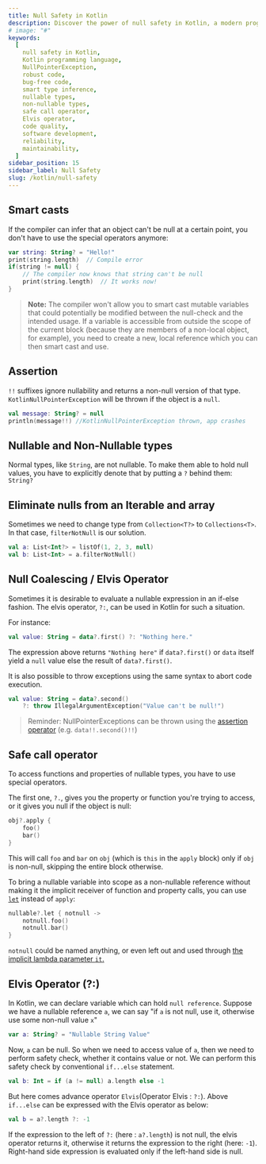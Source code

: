 ```yaml
---
title: Null Safety in Kotlin
description: Discover the power of null safety in Kotlin, a modern programming language, and learn how it revolutionizes software development by providing built-in safeguards against NullPointerExceptions. This comprehensive guide explores Kotlin's powerful null safety features, including smart type inference, nullable and non-nullable types, safe call operator, and the Elvis operator. Gain insights into best practices for leveraging null safety to write robust, bug-free code, improve code quality, and enhance the overall reliability and maintainability of your Kotlin applications.
# image: "#"
keywords:
  [
    null safety in Kotlin,
    Kotlin programming language,
    NullPointerException,
    robust code,
    bug-free code,
    smart type inference,
    nullable types,
    non-nullable types,
    safe call operator,
    Elvis operator,
    code quality,
    software development,
    reliability,
    maintainability,
  ]
sidebar_position: 15
sidebar_label: Null Safety
slug: /kotlin/null-safety
---
```


## Smart casts

If the compiler can infer that an object can't be null at a certain point, you don't have to use the special operators anymore:

```kotlin
var string: String? = "Hello!"
print(string.length)  // Compile error
if(string != null) {
    // The compiler now knows that string can't be null
    print(string.length)  // It works now!
}
```

> **Note:** The compiler won't allow you to smart cast mutable variables that could potentially be modified between the null-check and the intended usage.
> If a variable is accessible from outside the scope of the current block (because they are members of a non-local object, for example), you need to create a new, local reference which you can then smart cast and use.

## Assertion

`!!` suffixes ignore nullability and returns a non-null version of that type. `KotlinNullPointerException` will be thrown if the object is a `null`.

```kotlin
val message: String? = null
println(message!!) //KotlinNullPointerException thrown, app crashes
```

## Nullable and Non-Nullable types

Normal types, like `String`, are not nullable. To make them able to hold null values, you have to explicitly denote that by putting a `?` behind them: `String?`

## Eliminate nulls from an Iterable and array

Sometimes we need to change type from `Collection<T?>` to `Collections<T>`. In that case, `filterNotNull` is our solution.

```kotlin
val a: List<Int?> = listOf(1, 2, 3, null)
val b: List<Int> = a.filterNotNull()
```

## Null Coalescing / Elvis Operator

Sometimes it is desirable to evaluate a nullable expression in an if-else fashion. The elvis operator, `?:`, can be used in Kotlin for such a situation.

For instance:

```kotlin
val value: String = data?.first() ?: "Nothing here."
```

The expression above returns `"Nothing here"` if `data?.first()` or `data` itself yield a `null` value else the result of `data?.first()`.

It is also possible to throw exceptions using the same syntax to abort code execution.

```kotlin
val value: String = data?.second()
    ?: throw IllegalArgumentException("Value can't be null!")
```

> Reminder: NullPointerExceptions can be thrown using the [assertion operator](http://stackoverflow.com/documentation/kotlin/2080/null-safety/12693/assertion) (e.g. `data!!.second()!!`)

## Safe call operator

To access functions and properties of nullable types, you have to use special operators.

The first one, `?.`, gives you the property or function you're trying to access, or it gives you null if the object is null:

```kotlin
obj?.apply {
    foo()
    bar()
}
```

This will call `foo` and `bar` on `obj` (which is `this` in the `apply` block) only if `obj` is non-null, skipping the entire block otherwise.

To bring a nullable variable into scope as a non-nullable reference without making it the implicit receiver of function and property calls, you can use [`let`](https://kotlinlang.org/api/latest/jvm/stdlib/kotlin/let.html) instead of `apply`:

```kotlin
nullable?.let { notnull ->
    notnull.foo()
    notnull.bar()
}
```

`notnull` could be named anything, or even left out and used through [the implicit lambda parameter `it`.](https://stackoverflow.com/documentation/kotlin/1280/functions/4199/lambda-functions)

## Elvis Operator (?:)

In Kotlin, we can declare variable which can hold `null reference`.
Suppose we have a nullable reference `a`, we can say "if `a` is not null, use it, otherwise use some non-null value `x`"

```kotlin
var a: String? = "Nullable String Value"
```

Now, `a` can be null. So when we need to access value of `a`, then we need to perform safety check, whether it contains value or not. We can perform this safety check by conventional `if...else` statement.

```kotlin
val b: Int = if (a != null) a.length else -1
```

But here comes advance operator `Elvis`(Operator Elvis : `?:`). Above `if...else` can be expressed with the Elvis operator as below:

```kotlin
val b = a?.length ?: -1
```

If the expression to the left of `?:` (here : `a?.length`) is not null, the elvis operator returns it, otherwise it returns the expression to the right (here: `-1`). Right-hand side expression is evaluated only if the left-hand side is null.
